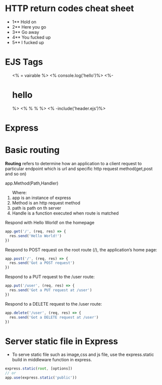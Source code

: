 # HTTP return codes cheat sheet
- 1** Hold on 
- 2** Here you go 
- 3** Go away
- 4** You fucked up
- 5** I fucked up

# EJS Tags
<ul>
<% = vairable %>
<% console.log('hello')%>
<%- <h1>hello</h1> %>
<% % % %>
<% -include('header.ejs')%>
</ul>

# Express 
<h1>Basic routing</h1>
<p><b>Routing</b> refers to determine how an application to a client request to particular endpoint which is url and specific http request method(get,post and so on)</p>
<p>app.Method(Path,Handler)</p>
<ol>
Where:
<li>app is an instance of express </li>
<li> Method is an http request method </li>
<li>path is path on th server</li>
<li>Handle is a function executed when route is matched</li>
</ol>
<p>Respond with Hello World! on the homepage</p>

```javascript
app.get('/', (req, res) => {
  res.send('Hello World!')
})
```
<p>Respond to POST request on the root route (/), the application’s home page:</p>

```javascript
app.post('/', (req, res) => {
  res.send('Got a POST request')
})
```
<p>Respond to a PUT request to the /user route:</p>

```javascript
app.put('/user', (req, res) => {
  res.send('Got a PUT request at /user')
})
```
<p>Respond to a DELETE request to the /user route:</p>

```javascript
app.delete('/user', (req, res) => {
  res.send('Got a DELETE request at /user')
})
```
# Server static file in Express
- To serve static file such as image,css and js file, use the express.static build in middleware function in express.

```javascript
express.static(root, [options])
// or
app.use(express.static('public'))
```